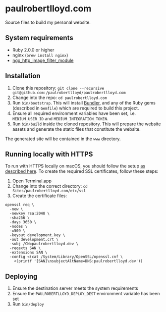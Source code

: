 # paulrobertlloyd.com

Source files to build my personal website.

## System requirements
* Ruby 2.0.0 or higher
* nginx (`brew install nginx`)
* [ngx_http_image_filter_module][1]

## Installation
1. Clone this repository: `git clone --recursive git@github.com:/paulrobertlloyd/paulrobertlloyd.com`
2. Change into the repo: `cd paulrobertlloyd.com`
3. Run `bin/bootstrap`. This will install [Bundler][2], and any of the Ruby gems (described in `Gemfile`) which are required to build this project.
4. Ensure all required environment variables have been set, i.e. `MEDIUM_USER_ID` and `MEDIUM_INTEGRATION_TOKEN`.
5. Run `bin/build` inside the cloned repository. This will prepare the website assets and generate the static files that constitute the website.

The generated site will be contained in the `www` directory.

## Running locally with HTTPS
To run with HTTPS locally on macOS, you should follow the setup [as described here][4]. To create the required SSL certificates, follow these steps:

1. Open Terminal.app
2. Change into the correct directory: `cd Sites/paulrobertlloyd.com/etc/ssl`
3. Create the certificate files:

  ```
  openssl req \
    -new \
    -newkey rsa:2048 \
    -sha256 \
    -days 3650 \
    -nodes \
    -x509 \
    -keyout development.key \
    -out development.crt \
    -subj /CN=paulrobertlloyd.dev \
    -reqexts SAN \
    -extensions SAN \
    -config <(cat /System/Library/OpenSSL/openssl.cnf \
      <(printf '[SAN]\nsubjectAltName=DNS:paulrobertlloyd.dev'))
  ```

## Deploying
1. Ensure the destination server meets the system requirements
2. Ensure the `PAULROBERTLLOYD_DEPLOY_DEST` environment variable has been set
2. Run `bin/deploy`

[1]: http://nginx.org/en/docs/http/ngx_http_image_filter_module.html
[2]: http://bundler.io
[3]: http://jekyllrb.com
[4]: https://gist.github.com/jed/6147872
